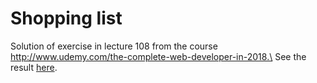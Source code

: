 # Shopping list
Solution of exercise in lecture 108 from the course http://www.udemy.com/the-complete-web-developer-in-2018.\
See the result [here](https://github.com/rebazaes/Shopping-list).
